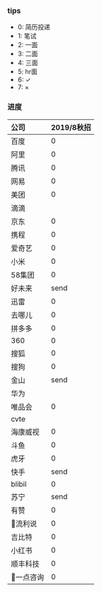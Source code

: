 ### tips
- 0: 简历投递  
- 1: 笔试  
- 2: 一面  
- 3: 二面  
- 4: 三面  
- 5: hr面
- 6: ✓
- 7: ×

### 进度
|公司|2019/8秋招|
|:---|:---|
|百度 |0|
|阿里 |0|      
|腾讯 |0| 
|网易 |0| 
|美团 |0| 
|滴滴 || 
|京东 |0|
|携程 |0| 
|爱奇艺 |0|
|小米|0|
|58集团 |0|
|好未来 |send|
|迅雷 |0|
|去哪儿|0|
|拼多多|0|
|360|0|
|搜狐|0|
|搜狗|0|
|金山|send|
|华为||
|唯品会|0|
|cvte||
|海康威视|0|
|斗鱼|0|
|虎牙|0|
|快手|send|
|blibil|0|
|苏宁|send|
|有赞|0|
|流利说|0|
|吉比特|0|
|小红书|0|
|顺丰科技|0|
|一点咨询|0|
